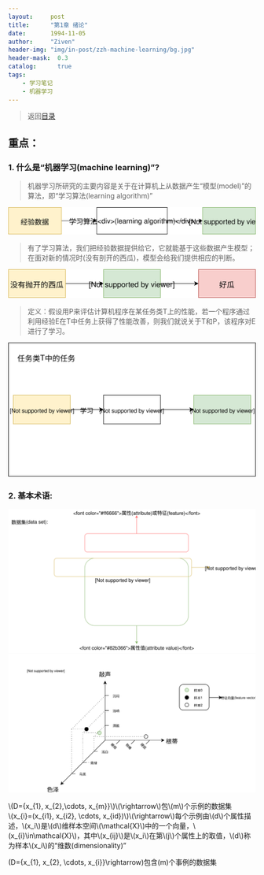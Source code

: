```yaml
---
layout:     post
title:      "第1章 绪论"
date:       1994-11-05
author:     "Ziven"
header-img: "img/in-post/zzh-machine-learning/bg.jpg"
header-mask:  0.3
catalog:      true
tags:
    - 学习笔记
    - 机器学习
---
```

> 返回[目录](http://ziven.xin/2017/07/06/zzh-machine-learning-outline/)  

## 重点：
### 1. 什么是“机器学习(machine learning)”?
> 机器学习所研究的主要内容是关于在计算机上从数据产生“模型(model)”的算法，即“学习算法(learning algorithm)”   

<img src="/img/in-post/zzh-machine-learning/ch1/ml-def.svg" />


> 有了学习算法，我们把经验数据提供给它，它就能基于这些数据产生模型；在面对新的情况时(没有剖开的西瓜)，模型会给我们提供相应的判断。

<img src="/img/in-post/zzh-machine-learning/ch1/ml-def2.svg" />

> 定义：假设用P来评估计算机程序在某任务类T上的性能，若一个程序通过利用经验E在T中任务上获得了性能改善，则我们就说关于T和P，该程序对E进行了学习。

<img src="/img/in-post/zzh-machine-learning/ch1/ml-def3.svg" />

### 2. 基本术语:
<img src="/img/in-post/zzh-machine-learning/ch1/terminology.svg" />
<img src="/img/in-post/zzh-machine-learning/ch1/terminology2.svg" />

\\(D=\{x_{1}, x_{2},\cdots, x_{m}\}\\)\\(\rightarrow\\)包\\(m\\)个示例的数据集   
\\(x_{i}=(x_{i1}, x_{i2}, \cdots, x_{id})\\)\\(\rightarrow\\)每个示例由\\(d\\)个属性描述，\\(x_i\\)是\\(d\\)维样本空间\\(\mathcal{X}\\)中的一个向量，\\(x_{i}\in\mathcal{X}\\)，其中\\(x_{ij}\\)是\\(x_i\\)在第\\(j\\)个属性上的取值，\\(d\\)称为样本\\(x_i\\)的“维数(dimensionality)”


\(D=\{x_{1}, x_{2}, \cdots, x_{i}\}\rightarrow\)包含\(m\)个事例的数据集
